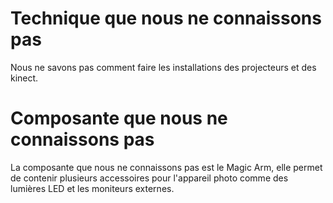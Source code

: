 # Technique que nous ne connaissons pas

Nous ne savons pas comment faire les installations des projecteurs et des kinect.



# Composante que nous ne connaissons pas

La composante que nous ne connaissons pas est le Magic Arm, elle permet de contenir plusieurs accessoires pour l'appareil photo comme des lumières LED et les moniteurs externes.
